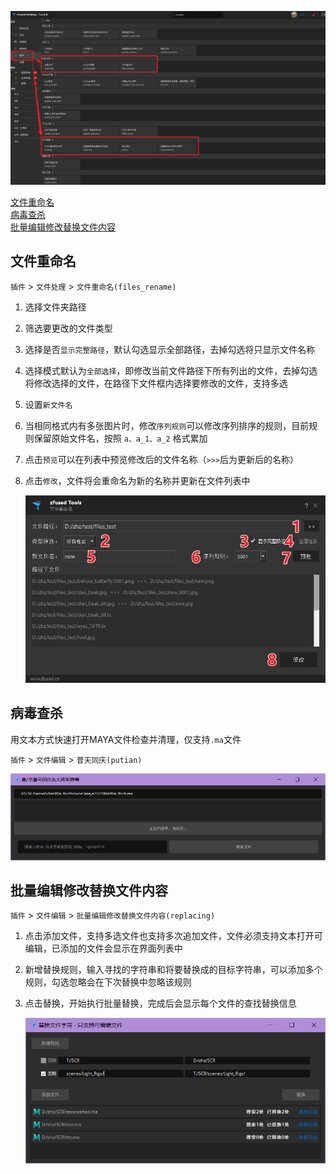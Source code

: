 ![](../images/plugin/files_ui.png ':size=700')

[文件重命名](#文件重命名)  
[病毒查杀](#病毒查杀)  
[批量编辑修改替换文件内容](#批量编辑修改替换文件内容)



## 文件重命名
`插件` > `文件处理` > `文件重命名(files_rename)`
1. 选择文件夹路径
2. 筛选要更改的文件类型
3. 选择是否`显示完整路径`，默认勾选显示全部路径，去掉勾选将只显示文件名称
4. 选择模式默认为`全部选择`，即修改当前文件路径下所有列出的文件，去掉勾选将修改选择的文件，在路径下文件框内选择要修改的文件，支持多选
5. 设置`新文件名`
6. 当相同格式内有多张图片时，修改`序列规则`可以修改序列排序的规则，目前规则保留原始文件名，按照 `a、a_1、a_2` 格式累加
7. 点击`预览`可以在列表中预览修改后的文件名称（`>>>`后为更新后的名称）
8. 点击`修改`，文件将会重命名为新的名称并更新在文件列表中

    ![](../images/plugin/rename_files/ui.png ':size=500')

## 病毒查杀
用文本方式快速打开MAYA文件检查并清理，仅支持`.ma`文件  

`插件` > `文件编辑` > `普天同庆(putian)`

![](../images/plugin/virus_clear.png ':size=550')

## 批量编辑修改替换文件内容
`插件` > `文件编辑` > `批量编辑修改替换文件内容(replacing)`

1. 点击添加文件，支持多选文件也支持多次追加文件，文件必须支持文本打开可编辑，已添加的文件会显示在界面列表中
2. 新增替换规则，输入寻找的字符串和将要替换成的目标字符串，可以添加多个规则，勾选忽略会在下次替换中忽略该规则
3. 点击替换，开始执行批量替换，完成后会显示每个文件的查找替换信息

    ![](../images/plugin/replace_string/exec.png ':size=550')

